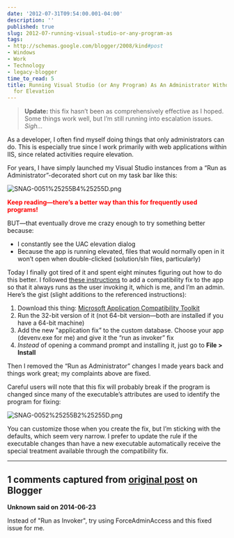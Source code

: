 ```yaml
---
date: '2012-07-31T09:54:00.001-04:00'
description: ''
published: true
slug: 2012-07-running-visual-studio-or-any-program-as
tags:
- http://schemas.google.com/blogger/2008/kind#post
- Windows
- Work
- Technology
- legacy-blogger
time_to_read: 5
title: Running Visual Studio (or Any Program) As An Administrator Without Prompting
  for Elevation
---
```


<blockquote> 

**Update:** this fix hasn’t been as comprehensively effective as I hoped. Some things work well, but I’m still running into escalation issues. *Sigh…*
</blockquote>

As a developer, I often find myself doing things that only administrators can do. This is especially true since I work primarily with web applications within IIS, since related activities require elevation.

For years, I have simply launched my Visual Studio instances from a “Run as Administrator”-decorated short cut on my task bar like this:

![SNAG-0051%25255B4%25255D.png](SNAG-0051%25255B4%25255D.png)</a>  

**<font color="#ff0000">Keep reading—there’s a better way than this for frequently used programs!</font>**

BUT—that eventually drove me crazy enough to try something better because:  <ul>   <li>I constantly see the UAC elevation dialog </li>    <li>Because the app is running elevated, files that would normally open in it won’t open when double-clicked (solution/sln files, particularly) </li> </ul>

Today I finally got tired of it and spent eight minutes figuring out how to do this better. I followed [these instructions](http://cybernetnews.com/helpful-tip-disable-uac-prompt-for-an-application/) to add a compatibility fix to the app so that it always runs as the user invoking it, which is me, and I’m an admin. Here’s the gist (slight additions to the referenced instructions):  <ol>   <li>Download this thing: [Microsoft Application Compatibility Toolkit](http://www.microsoft.com/en-us/download/details.aspx?id=7352) </li>    <li>Run the 32-bit version of it (not 64-bit version—both are installed if you have a 64-bit machine) </li>    <li>Add the new &quot;application fix” to the custom database. Choose your app (devenv.exe for me) and give it the “run as invoker” fix </li>    <li>*Instead* of opening a command prompt and installing it, just go to **File &gt; Install** </li> </ol>

Then I removed the “Run as Administrator” changes I made years back and things work great; my complaints above are fixed.

Careful users will note that this fix will probably break if the program is changed since many of the executable’s attributes are used to identify the program for fixing:

![SNAG-0052%25255B2%25255D.png](SNAG-0052%25255B2%25255D.png)</a>

You can customize those when you create the fix, but I’m sticking with the defaults, which seem very narrow. I prefer to update the rule if the executable changes than have a new executable automatically receive the special treatment available through the compatibility fix.

---

## 1 comments captured from [original post](https://blog.wassupy.com/2012/07/running-visual-studio-or-any-program-as.html) on Blogger

**Unknown said on 2014-06-23**

Instead of &quot;Run as Invoker&quot;, try using ForceAdminAccess and this fixed issue for me.

